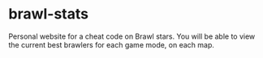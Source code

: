 # brawl-stats
Personal website for a cheat code on Brawl stars. You will be able to view the current best brawlers for each game mode, on each map. 
